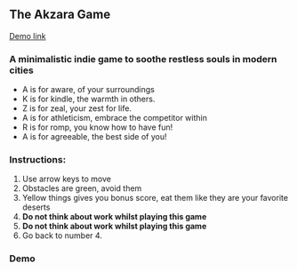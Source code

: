 ## The Akzara Game
[Demo link](https://dev-seahouse.github.io/akzara_game/)

### A minimalistic indie game to soothe restless souls in modern cities


- A is for aware, of your surroundings
- K is for kindle, the warmth in others.
- Z is for zeal, your zest for life.
- A is for athleticism, embrace the competitor within
- R is for romp, you know how to have fun!
- A is for agreeable, the best side of you!


### Instructions:
1. Use arrow keys to move
2. Obstacles are green, avoid them
3. Yellow things gives you bonus score, eat them like they are your favorite deserts
4. **Do not think about work whilst playing this game**
6. **Do not think about work whilst playing this game**
7. Go back to number 4.

### Demo

